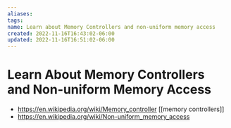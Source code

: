 ```yaml
---
aliases: 
tags: 
name: Learn about Memory Controllers and non-uniform memory access
created: 2022-11-16T16:43:02-06:00
updated: 2022-11-16T16:51:02-06:00
---
```

# Learn About Memory Controllers and Non-uniform Memory Access
- https://en.wikipedia.org/wiki/Memory_controller [[memory controllers]]
- https://en.wikipedia.org/wiki/Non-uniform_memory_access 
